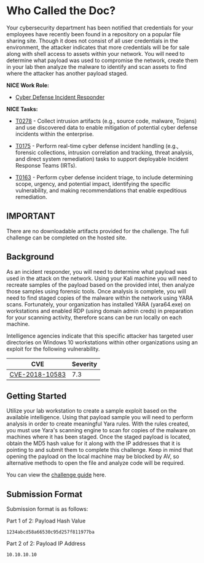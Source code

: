 # Who Called the Doc?

Your cybersecurity department has been notified that credentials for your employees have recently been found in a repository on a popular file sharing site. Though it does not consist of all user credentials in the environment, the attacker indicates that more credentials will be for sale along with shell access to assets within your network. You will need to determine what payload was used to compromise the network, create them in your lab then analyze the malware to identify and scan assets to find where the attacker has another payload staged.

**NICE Work Role:**

- [Cyber Defense Incident Responder](https://niccs.cisa.gov/workforce-development/nice-framework/workroles?name=Cyber%20Defense%20Incident%20Responder)

**NICE Tasks:**

- [T0278](https://niccs.cisa.gov/workforce-development/nice-framework/tasks?id=T0278&description=All) - Collect intrusion artifacts (e.g., source code, malware, Trojans) and use discovered data to enable mitigation of potential cyber defense incidents within the enterprise.

- [T0175](https://niccs.cisa.gov/workforce-development/nice-framework/tasks?id=T0175&description=All) - Perform real-time cyber defense incident handling (e.g., forensic collections, intrusion correlation and tracking, threat analysis, and direct system remediation) tasks to support deployable Incident Response Teams (IRTs).

- [T0163](https://niccs.cisa.gov/workforce-development/nice-framework/tasks?id=T0163&description=All) - Perform cyber defense incident triage, to include determining scope, urgency, and potential impact, identifying the specific vulnerability, and making recommendations that enable expeditious remediation.

## IMPORTANT

There are no downloadable artifacts provided for the challenge. The full challenge can be completed on the hosted site.

## Background

As an incident responder, you will need to determine what payload was used in the attack on the network. Using your Kali machine you will need to recreate samples of the payload based on the provided intel, then analyze those samples using forensic tools. Once analysis is complete, you will need to find staged copies of the malware within the network using YARA scans. Fortunately, your organization has installed YARA (yara64.exe) on workstations and enabled RDP (using domain admin creds) in preparation for your scanning activity, therefore scans can be run locally on each machine.

Intelligence agencies indicate that this specific attacker has targeted user directories on Windows 10 workstations within other organizations using an exploit for the following vulnerability.

| CVE                                                                | Severity                         |
|--------------------------------------------------------------------|----------------------------------|
| [CVE-2018-10583](https://nvd.nist.gov/vuln/detail/CVE-2018-10583)  | 7.3                              |

## Getting Started

Utilize your lab workstation to create a sample exploit based on the available intelligence. Using that payload sample you will need to perform analysis in order to create meaningful Yara rules. With the rules created, you must use Yara's scanning engine to scan for copies of the malware on machines where it has been staged. Once the staged payload is located, obtain the MD5 hash value for it along with the IP addresses that it is pointing to and submit them to complete this challenge. Keep in mind that opening the payload on the local machine may be blocked by AV, so alternative methods to open the file and analyze code will be required.

You can view the [challenge guide](challenge-guide.pdf) here.

## Submission Format

Submission format is as follows:

Part 1 of 2:  Payload Hash Value
```
1234abcd58a66530c95d257f811977ba
```
Part 2 of 2:  Payload IP Address
```
10.10.10.10
```

